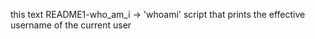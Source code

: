 this text README1-who_am_i -> 'whoami' script that prints the effective username of the current user
